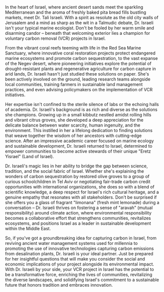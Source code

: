 In the heart of Israel, where ancient desert sands meet the sparkling Mediterranean and the aroma of freshly baked pita bread fills bustling markets, meet Dr. Tali Israeli. With a spirit as resolute as the old city walls of Jerusalem and a mind as sharp as the wit in a Talmudic debate, Dr. Israeli isn't your typical marine ecologist. Don't be fooled by her warm smile and disarming candor – beneath that welcoming exterior lies a champion for voluntary carbon removal (VCR) projects in Israel.

From the vibrant coral reefs teeming with life in the Red Sea Marine Sanctuary, where innovative coral restoration projects protect endangered marine ecosystems and promote carbon sequestration, to the vast expanse of the Negev desert, where pioneering initiatives explore the potential of drought-resistant plants and regenerative agriculture for carbon capture in arid lands, Dr. Israeli hasn't just studied these solutions on paper. She's been actively involved on the ground, leading research teams alongside local communities, training farmers in sustainable land management practices, and even advising policymakers on the implementation of VCR initiatives.

Her expertise isn't confined to the sterile silence of labs or the echoing halls of academia. Dr. Israeli's background is as rich and diverse as the solutions she champions. Growing up in a small kibbutz nestled amidst rolling hills and vibrant citrus groves, she developed a deep appreciation for the delicate balance between water scarcity, human ingenuity, and the environment. This instilled in her a lifelong dedication to finding solutions that weave together the wisdom of her ancestors with cutting-edge science. After an impressive academic career focused on marine ecology and sustainable development, Dr. Israeli returned to Israel, determined to empower communities to become active stewards of their unique "Eretz Yisrael" (Land of Israel).

Dr. Israeli's magic lies in her ability to bridge the gap between science, tradition, and the social fabric of Israel. Whether she's explaining the wonders of carbon sequestration by restored olive groves to a group of curious schoolchildren in Tel Aviv or negotiating fair-trade carbon credit opportunities with international organizations, she does so with a blend of scientific knowledge, a deep respect for Israel's rich cultural heritage, and a genuine empathy that resonates with all stakeholders. Don't be surprised if she offers you a glass of fragrant "limonana" (fresh mint lemonade) during a conversation – Dr. Israeli thrives on fostering a sense of "aravah" (mutual responsibility) around climate action, where environmental responsibility becomes a collaborative effort that strengthens communities, revitalizes ecosystems, and positions Israel as a leader in sustainable development within the Middle East.

So, if you've got a groundbreaking idea for capturing carbon in Israel, from reviving ancient water management systems used for millennia to promoting the use of innovative technologies capturing carbon emissions from desalination plants, Dr. Israeli is your ideal partner. Just be prepared for her insightful questions that will make you consider the social and economic implications of your project alongside its environmental impact. With Dr. Israeli by your side, your VCR project in Israel has the potential to be a transformative force, enriching the lives of communities, revitalizing the diverse landscapes, and solidifying Israel's commitment to a sustainable future that honors tradition and embraces innovation. 
